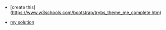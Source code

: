 
- [create this] (https://www.w3schools.com/bootstrap/trybs_theme_me_complete.htm)

- [my solution](http://htmlpreview.github.io/?https://github.com/moT01/30days30sites/blob/master/day1/index.html)
